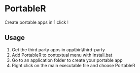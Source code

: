 # PortableR

Create portable apps in 1 click !

## Usage
1. Get the third party apps in app\bin\third-party
2. Add PortableR to contextual menu with Install.bat
3. Go to an application folder to create your portable app
4. Right click on the main executable file and choose PortableR
